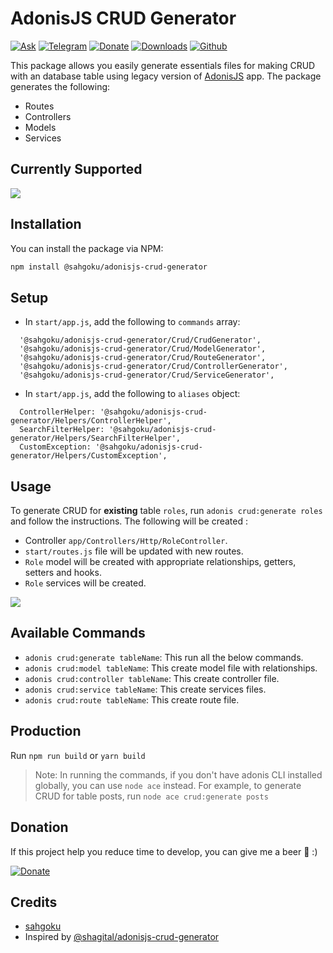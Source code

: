 # AdonisJS CRUD Generator

[![Ask](https://img.shields.io/badge/Ask%20me-anything-1abc9c.svg)](mailto:contact@jauressah.com)
[![Telegram](https://img.shields.io/badge/Telegram-2CA5E0?&logo=telegram)](https://t.me/anikicommunity)
[![Donate](https://img.shields.io/badge/Donate-Beer-green.svg)](http://www.buymeacoffee.com/sahgoku)
[![Downloads](https://img.shields.io/npm/dt/@sahgoku/adonisjs-crud-generator)]()
[![Github](https://img.shields.io/badge/GitHub-100000?&logo=github&logoColor=white)](https://github.com/sahgoku/sahgoku-adonisjs-crud-generator)

This package allows you easily generate essentials files for making CRUD with an database table using legacy version
of [AdonisJS](https://legacy.adonisjs.com) app. The package generates the following:

- Routes
- Controllers
- Models
- Services

## Currently Supported

[comment]: <> (- MySQL)

![](https://img.shields.io/badge/PostgreSQL-316192?style=for-the-badge&logo=postgresql&logoColor=white)

[comment]: <> (- SQLite)

## Installation

You can install the package via NPM:

``` bash
npm install @sahgoku/adonisjs-crud-generator
```

## Setup

- In `start/app.js`, add the following to `commands` array:

```
  '@sahgoku/adonisjs-crud-generator/Crud/CrudGenerator',
  '@sahgoku/adonisjs-crud-generator/Crud/ModelGenerator',
  '@sahgoku/adonisjs-crud-generator/Crud/RouteGenerator',
  '@sahgoku/adonisjs-crud-generator/Crud/ControllerGenerator',
  '@sahgoku/adonisjs-crud-generator/Crud/ServiceGenerator',
```

- In `start/app.js`, add the following to `aliases` object:

```
  ControllerHelper: '@sahgoku/adonisjs-crud-generator/Helpers/ControllerHelper',
  SearchFilterHelper: '@sahgoku/adonisjs-crud-generator/Helpers/SearchFilterHelper',
  CustomException: '@sahgoku/adonisjs-crud-generator/Helpers/CustomException',
```

## Usage

To generate CRUD for **existing** table `roles`, run `adonis crud:generate roles` and follow the instructions. The following
will be created :

- Controller `app/Controllers/Http/RoleController`.
- `start/routes.js` file will be updated with new routes.
- `Role` model will be created with appropriate relationships, getters, setters and hooks.
- `Role` services will be created.

![](https://www.jauressah.com/wp-content/uploads/2021/06/render1624560390499.gif)

## Available Commands

- `adonis crud:generate tableName`: This run all the below commands.
- `adonis crud:model tableName`: This create model file with relationships.
- `adonis crud:controller tableName`: This create controller file.
- `adonis crud:service tableName`: This create services files.
- `adonis crud:route tableName`: This create route file.

[comment]: <> (## Options)

[comment]: <> (- `--connection`: This option allows you specify which DB connection to use for the command e.g)

[comment]: <> (  `adonis crud:controller tableName --connection=sqlite`)

[comment]: <> (>NB: The connection must have been defined in `config/database.js`)

## Production

Run `npm run build` or `yarn build`

> Note: In running the commands, if you don't have adonis CLI installed globally, you can use `node ace` instead. For example, to generate CRUD for table posts, run `node ace crud:generate posts`

## Donation

If this project help you reduce time to develop, you can give me a beer 🍺 :)

[![Donate](https://img.shields.io/badge/Donate-Beer-green.svg)](http://www.buymeacoffee.com/?via=sahgoku)

## Credits

- [sahgoku](https://github.com/sahgoku)
- Inspired by [@shagital/adonisjs-crud-generator](https://github.com/Shagital/adonisjs-crud-generator)
